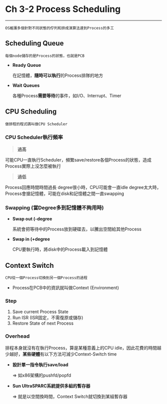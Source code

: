 # Ch 3-2 Process Scheduling

---

`OS維護多個針對不同狀態的佇列和排成演算法達到Process的多工`

## Scheduling Queue

`每個node儲存的是Process的狀態，也就是PCB`

- **Ready Queue**
    
    在記憶體，**隨時可以執行**的Process排隊的地方
    
- **Wait Queues**
    
    各種Process**需要等待**的事件，如I/O、Interrupt、Timer
    

## CPU Scheduling

`做排程的程式碼叫做CPU Scheduler`

### CPU Scheduler執行頻率

> **過高**
> 

可能CPU一直執行Scheduler，頻繁save/restore各個Process的狀態，造成Process實際上沒怎麼被執行

> **過低**
> 

Process回應時間時間過長
degree很小時，CPU可能會一直idle
degree太大時，Process會搶記憶體，可能在disk和記憶體之間一直swapping

### **Swapping (當Degree多到記憶體不夠用時)**

- **Swap out (-degree**
    
    系統會把等待中的Process放到硬碟去，以騰出空間給其他Process
    
- **Swap in   (+degree**
    
    CPU要執行時，將disk中的Process載入到記憶體
    

## Context Switch

`CPU從一個Process切換到另一個Process的過程`

- Process在PCB中的資訊就叫做Context (Environment)

### Step

1. Save current Process State
2. Run ISR (ISR固定，不需復原或儲存)
3. Restore State of next Process

### Overhead

排程本身就沒有在執行Process，算是某種意義上的CPU idle，因此花費的時間越少越好，**某些硬體**有以下方法可減少Context-Switch time

- **設計單一指令執行save/load**
    
    ⇒ 如x86架構的pushfd/popfd
    
- **Sun UltraSPARC系統提供多組的暫存器**
    
    ⇒ 就是以空間換時間，Context Switch就切換到某組暫存器
